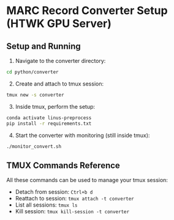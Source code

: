 # MARC Record Converter Setup (HTWK GPU Server)

## Setup and Running

1. Navigate to the converter directory:
```bash
cd python/converter
```

2. Create and attach to tmux session:
```bash
tmux new -s converter
```

3. Inside tmux, perform the setup:
```bash
conda activate linus-preprocess
pip install -r requirements.txt
```

4. Start the converter with monitoring (still inside tmux):
```bash
./monitor_convert.sh
```

## TMUX Commands Reference

All these commands can be used to manage your tmux session:

- Detach from session: `Ctrl+b d`
- Reattach to session: `tmux attach -t converter`
- List all sessions: `tmux ls`
- Kill session: `tmux kill-session -t converter`
